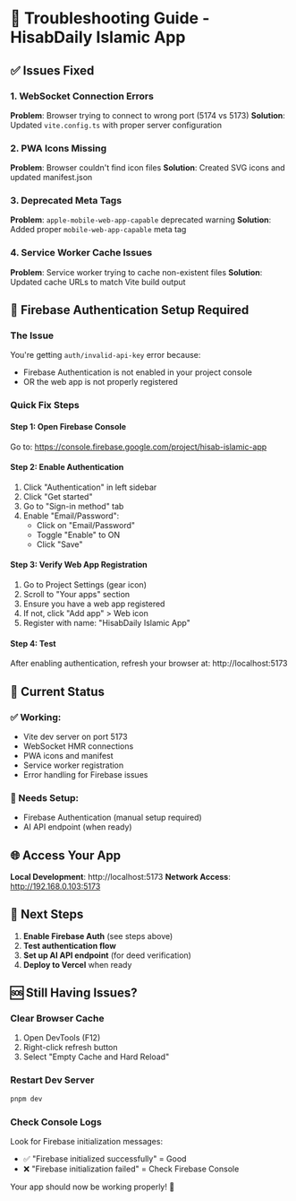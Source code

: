 # 🔧 Troubleshooting Guide - HisabDaily Islamic App

## ✅ Issues Fixed

### 1. WebSocket Connection Errors

**Problem**: Browser trying to connect to wrong port (5174 vs 5173)
**Solution**: Updated `vite.config.ts` with proper server configuration

### 2. PWA Icons Missing

**Problem**: Browser couldn't find icon files
**Solution**: Created SVG icons and updated manifest.json

### 3. Deprecated Meta Tags

**Problem**: `apple-mobile-web-app-capable` deprecated warning
**Solution**: Added proper `mobile-web-app-capable` meta tag

### 4. Service Worker Cache Issues

**Problem**: Service worker trying to cache non-existent files
**Solution**: Updated cache URLs to match Vite build output

## 🔄 Firebase Authentication Setup Required

### The Issue

You're getting `auth/invalid-api-key` error because:

- Firebase Authentication is not enabled in your project console
- OR the web app is not properly registered

### Quick Fix Steps

#### Step 1: Open Firebase Console

Go to: https://console.firebase.google.com/project/hisab-islamic-app

#### Step 2: Enable Authentication

1. Click "Authentication" in left sidebar
2. Click "Get started"
3. Go to "Sign-in method" tab
4. Enable "Email/Password":
   - Click on "Email/Password"
   - Toggle "Enable" to ON
   - Click "Save"

#### Step 3: Verify Web App Registration

1. Go to Project Settings (gear icon)
2. Scroll to "Your apps" section
3. Ensure you have a web app registered
4. If not, click "Add app" > Web icon
5. Register with name: "HisabDaily Islamic App"

#### Step 4: Test

After enabling authentication, refresh your browser at:
http://localhost:5173

## 🚀 Current Status

### ✅ Working:

- Vite dev server on port 5173
- WebSocket HMR connections
- PWA icons and manifest
- Service worker registration
- Error handling for Firebase issues

### 🔄 Needs Setup:

- Firebase Authentication (manual setup required)
- AI API endpoint (when ready)

## 🌐 Access Your App

**Local Development**: http://localhost:5173
**Network Access**: http://192.168.0.103:5173

## 📝 Next Steps

1. **Enable Firebase Auth** (see steps above)
2. **Test authentication flow**
3. **Set up AI API endpoint** (for deed verification)
4. **Deploy to Vercel** when ready

## 🆘 Still Having Issues?

### Clear Browser Cache

1. Open DevTools (F12)
2. Right-click refresh button
3. Select "Empty Cache and Hard Reload"

### Restart Dev Server

```bash
pnpm dev
```

### Check Console Logs

Look for Firebase initialization messages:

- ✅ "Firebase initialized successfully" = Good
- ❌ "Firebase initialization failed" = Check Firebase Console

Your app should now be working properly! 🎉
